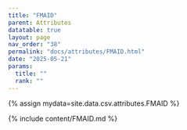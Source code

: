 ```yaml
---
title: "FMAID"
parent: Attributes
datatable: true
layout: page
nav_order: "38"
permalink: "docs/attributes/FMAID.html"
date: "2025-05-21"
params:
  title: ""
  rank: ""
---
```

{% assign mydata=site.data.csv.attributes.FMAID %} 

{% include content/FMAID.md %}
